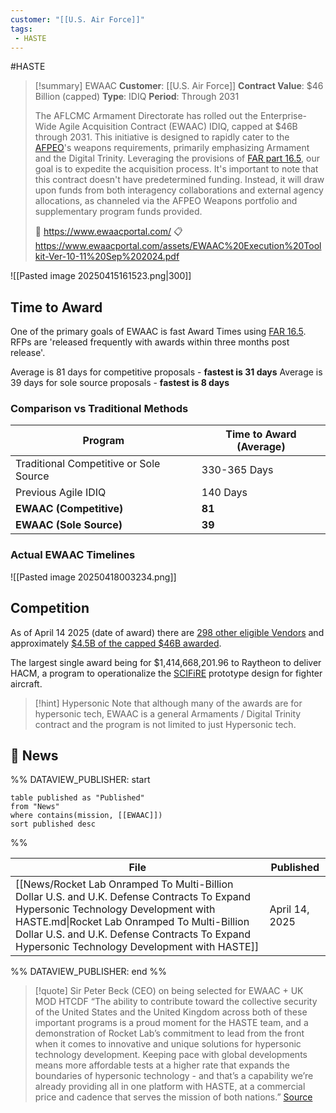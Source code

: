 ```yaml
---
customer: "[[U.S. Air Force]]"
tags: 
 - HASTE
---
```

#HASTE

>[!summary] EWAAC
>**Customer**: [[U.S. Air Force]]
**Contract Value**: $46 Billion (capped)
**Type**: IDIQ
**Period**: Through 2031
>
>The AFLCMC Armament Directorate has rolled out the Enterprise-Wide Agile Acquisition Contract (EWAAC) IDIQ, capped at $46B through 2031. This initiative is designed to rapidly cater to the [AFPEO](https://ww3.safaq.hq.af.mil/About-Us/Fact-Sheets/Display/Article/430542/about-peocm/)'s weapons requirements, primarily emphasizing Armament and the Digital Trinity. Leveraging the provisions of [FAR part 16.5](https://www.acquisition.gov/far/part-16#FAR_Subpart_16_5), our goal is to expedite the acquisition process. It's important to note that this contract doesn't have predetermined funding. Instead, it will draw upon funds from both interagency collaborations and external agency allocations, as channeled via the AFPEO Weapons portfolio and supplementary program funds provided.
>
>🔗 https://www.ewaacportal.com/
>📋 https://www.ewaacportal.com/assets/EWAAC%20Execution%20Toolkit-Ver-10-11%20Sep%202024.pdf

![[Pasted image 20250415161523.png|300]]

## Time to Award

One of the primary goals of EWAAC is fast Award Times using [FAR 16.5](https://www.acquisition.gov/far/part-16#FAR_Subpart_16_5).  RFPs are 'released frequently with awards within three months post release'.

Average is 81 days for competitive proposals - **fastest is 31 days**
Average is 39 days for sole source proposals - **fastest is 8 days**

### Comparison vs Traditional Methods

| Program                                | Time to Award (Average) |
| -------------------------------------- | ----------------------- |
| Traditional Competitive or Sole Source | 330-365 Days            |
| Previous Agile IDIQ                    | 140 Days                |
| **EWAAC (Competitive)**                | **81**                  |
| **EWAAC (Sole Source)**                | **39**                  |

### Actual EWAAC Timelines

![[Pasted image 20250418003234.png]]
## Competition

As of April 14 2025 (date of award) there are [298 other eligible Vendors](https://www.ewaacportal.com/awardees) and approximately [$4.5B of the capped $46B awarded](https://www.ewaacportal.com/awards).  

The largest single award being for $1,414,668,201.96 to Raytheon to deliver HACM, a program to operationalize the [SCIFiRE](https://en.wikipedia.org/wiki/SCIFiRE) prototype design for fighter aircraft.

>[!hint] Hypersonic
>Note that although many of the awards are for hypersonic tech, EWAAC is a general Armaments / Digital Trinity contract and the program is not limited to just Hypersonic tech. 

## 📰 News
%% DATAVIEW_PUBLISHER: start
```
table published as "Published"
from "News"
where contains(mission, [[EWAAC]])
sort published desc

```
%%

| File                                                                                                                                                                                                                                                                               | Published      |
| ---------------------------------------------------------------------------------------------------------------------------------------------------------------------------------------------------------------------------------------------------------------------------------- | -------------- |
| [[News/Rocket Lab Onramped To Multi-Billion Dollar U.S. and U.K. Defense Contracts To Expand Hypersonic Technology Development with HASTE.md\|Rocket Lab Onramped To Multi-Billion Dollar U.S. and U.K. Defense Contracts To Expand Hypersonic Technology Development with HASTE]] | April 14, 2025 |

%% DATAVIEW_PUBLISHER: end %%


>[!quote] Sir Peter Beck (CEO) on being selected for EWAAC + UK MOD HTCDF
>“The ability to contribute toward the collective security of the United States and the United Kingdom across both of these important programs is a proud moment for the HASTE team, and a demonstration of Rocket Lab’s commitment to lead from the front when it comes to innovative and unique solutions for hypersonic technology development. Keeping pace with global developments means more affordable tests at a higher rate that expands the boundaries of hypersonic technology - and that’s a capability we’re already providing all in one platform with HASTE, at a commercial price and cadence that serves the mission of both nations.” [Source](https://www.rocketlabusa.com/updates/rocket-lab-onramped-to-multi-billion-dollar-u-s-and-u-k-defense-contracts-to-expand-hypersonic-technology-development-with-haste/)

